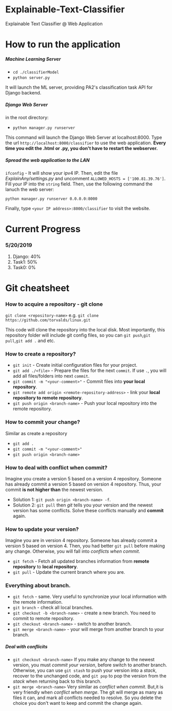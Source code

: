 # Explainable-Text-Classifier
Explainable Text Classifier @ Web Application 

# How to run the application
##### Machine Learning Server
* `cd ./classifierModel`
* `python server.py`

It will launch the ML server, providing PA2's classification task API for Django backend.

##### Django Web Server
in the root directory:
* `python manager.py runserver`

This command will launch the Django Web Server at localhost:8000. Type the url `http://localhost:8000/classifier` to use the web application. **Every time you edit the .html or .py, you don't have to restart the webserver.**

##### Spread the web application to the LAN
`ifconfig` - It will show your ipv4 IP. Then, edit the file *ExplainAny/settings.py* and uncomment `ALLOWED_HOSTS = ['100.81.39.76']`. Fill your IP into the `string` field. Then, use the following command the lanuch the web server:

`python manager.py runserver 0.0.0.0:8000`

Finally, type `<your IP address>:8000/classifier` to visit the website.


# Current Progress 
### 5/20/2019
1. Django: 40%
2. Task1: 50%
3. Task0: 0%

# Git cheatsheet
### How to acquire a repository - git clone
`git clone <repository-name>`     e.g. `git clone https://github.com/torvalds/linux.git`

This code will clone the repository into the local disk. Most importantly, this repository folder will include git config files, so you can `git push`,`git pull`,`git add .` and etc.

### How to create a repository?
* `git init` - Create initial configuration files for your project.
* `git add ./<file>` - Prepare the files for the next `commit`. If use `.`, you will add all files/folders into next `commit`.
* `git commit -m "<your-comment>"` - Commit files into **your local repository**.
* `git remote add origin <remote-repository-address>` - link your **local repository to remote repository**.
* `git push origin <branch-name>` - Push your local repository into the remote repository.

### How to commit your change?
Similar as create a repository
* `git add .`
* `git commit -m "<your-comment>"`
* `git push origin <branch-name>`

### How to deal with conflict when commit?
Imagine you create a version 5 based on a version 4 repository. Someone has already commit a version 5 based on version 4 repository. Thus, your commit **is not higher than** the newest version. 
* Solution 1: `git push origin <branch-name> -f`.
* Solution 2: `git pull` then *git* tells you your version and the newest version has some conflicts. Solve these conflicts manually and **commit** again.

### How to update your version?
Imagine you are in version 4 repository. Someone has already commit a version 5 based on version 4. Then, you had better `git pull` before making any change. Otherwise, you will fall into *conflicts when commit*.
* `git fetch` - Fetch all updated branches information from **remote repository** to **local repository**.
* `git pull` - Update the current branch where you are.

### Everything about branch.
* `git fetch` - same. Very useful to synchronize your local information with the remote information.
* `git branch` - check all local branches.
* `git checkout -b <branch-name>` - create a new branch. You need to commit to remote repository.
* `git checkout <branch-name>` - switch to another branch.
* `git merge <branch-name>` - your will merge from another branch to your branch.
##### Deal with conflicits
* `git checkout <branch-name>` If you make any change to the newest version, you must *commit your version*, before switch to another branch. Otherwise, you can use `git stash` to push your version into a *stack*, recover to the unchanged code, and `git pop` to pop the version from the *stack* when returning back to this branch.
* `git merge <branch-name>` Very similar as *conflict when commit*. But,it is very friendly when *conflict when merge*. The git will merge as many as files it can, and mark all conflicts needed to resolve. So you delete the choice you don't want to keep and commit the change again.
